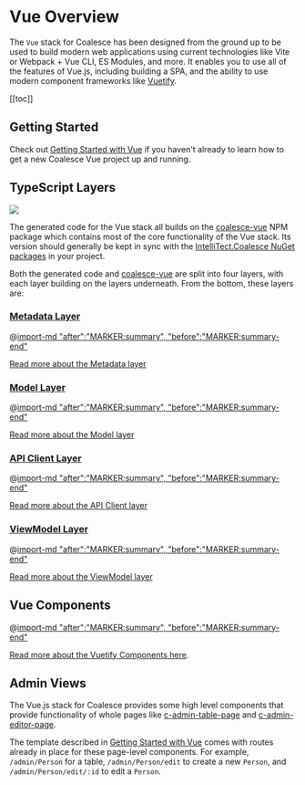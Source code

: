 
# Vue Overview

The `Vue` stack for Coalesce has been designed from the ground up to be used to build modern web applications using current technologies like Vite or Webpack + Vue CLI, ES Modules, and more. It enables you to use all of the features of Vue.js, including building a SPA, and the ability to use modern component frameworks like [Vuetify](https://vuetifyjs.com/). 

[[toc]]

## Getting Started

Check out [Getting Started with Vue](/stacks/vue/getting-started.md) if you haven't already to learn how to get a new Coalesce Vue project up and running.

## TypeScript Layers

[![](https://img.shields.io/npm/v/coalesce-vue/latest?color=42b883&label=coalesce-vue%40latest)](https://www.npmjs.com/package/coalesce-vue)


The generated code for the Vue stack all builds on the [coalesce-vue](https://www.npmjs.com/package/coalesce-vue) NPM package which contains most of the core functionality of the Vue stack.  Its version should generally be kept in sync with the [IntelliTect.Coalesce NuGet packages](https://www.nuget.org/packages/IntelliTect.Coalesce/) in your project.

Both the generated code and [coalesce-vue](https://www.npmjs.com/package/coalesce-vue) are split into four layers, with each layer building on the layers underneath. From the bottom, these layers are:



### [Metadata Layer](/stacks/vue/layers/metadata.md)

@[import-md "after":"MARKER:summary", "before":"MARKER:summary-end"](./layers/metadata.md) 

[Read more about the Metadata layer](/stacks/vue/layers/metadata.md)




### [Model Layer](/stacks/vue/layers/models.md)

@[import-md "after":"MARKER:summary", "before":"MARKER:summary-end"](./layers/models.md) 

[Read more about the Model layer](/stacks/vue/layers/models.md)



### [API Client Layer](/stacks/vue/layers/api-clients.md)

@[import-md "after":"MARKER:summary", "before":"MARKER:summary-end"](./layers/api-clients.md) 

[Read more about the API Client layer](/stacks/vue/layers/api-clients.md)



### [ViewModel Layer](/stacks/vue/layers/viewmodels.md)

@[import-md "after":"MARKER:summary", "before":"MARKER:summary-end"](./layers/viewmodels.md) 

[Read more about the ViewModel layer](/stacks/vue/layers/viewmodels.md)


## Vue Components

@[import-md "after":"MARKER:summary", "before":"MARKER:summary-end"](./coalesce-vue-vuetify/overview.md)

[Read more about the Vuetify Components here](/stacks/vue/coalesce-vue-vuetify/overview.md).

## Admin Views

The Vue.js stack for Coalesce provides some high level components that provide functionality of whole pages like [c-admin-table-page](/stacks/vue/coalesce-vue-vuetify/components/c-admin-table-page.md) and [c-admin-editor-page](/stacks/vue/coalesce-vue-vuetify/components/c-admin-editor-page.md). 

The template described in [Getting Started with Vue](/stacks/vue/getting-started.md) comes with routes already in place for these page-level components. For example, ``/admin/Person`` for a table, ``/admin/Person/edit`` to create a new ``Person``, and ``/admin/Person/edit/:id`` to edit a ``Person``.

